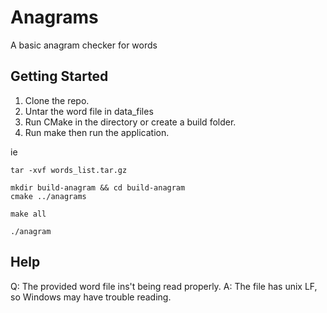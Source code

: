 # Anagrams

A basic anagram checker for words

## Getting Started

1. Clone the repo.
2. Untar the word file in data_files
3. Run CMake in the directory or create a build folder.
4. Run make then run the application.

ie
```
tar -xvf words_list.tar.gz

mkdir build-anagram && cd build-anagram
cmake ../anagrams

make all

./anagram
```

## Help

Q: The provided word file ins't being read properly.
A: The file has unix LF, so Windows may have trouble reading.

